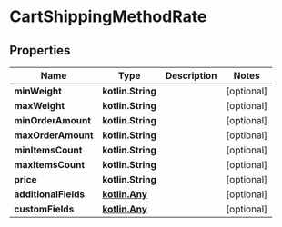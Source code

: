 
# CartShippingMethodRate

## Properties
| Name | Type | Description | Notes |
| ------------ | ------------- | ------------- | ------------- |
| **minWeight** | **kotlin.String** |  |  [optional] |
| **maxWeight** | **kotlin.String** |  |  [optional] |
| **minOrderAmount** | **kotlin.String** |  |  [optional] |
| **maxOrderAmount** | **kotlin.String** |  |  [optional] |
| **minItemsCount** | **kotlin.String** |  |  [optional] |
| **maxItemsCount** | **kotlin.String** |  |  [optional] |
| **price** | **kotlin.String** |  |  [optional] |
| **additionalFields** | [**kotlin.Any**](.md) |  |  [optional] |
| **customFields** | [**kotlin.Any**](.md) |  |  [optional] |



